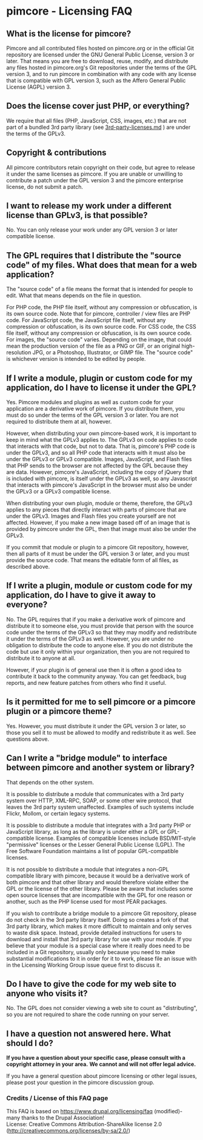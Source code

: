 # pimcore - Licensing FAQ

## What is the license for pimcore?
Pimcore and all contributed files hosted on pimcore.org or in the official Git repository are licensed under the 
GNU General Public License, version 3 or later. That means you are free to download, reuse, modify, and distribute 
any files hosted in pimcore.org's Git repositories under the terms of the GPL version 3, and to run pimcore in 
combination with any code with any license that is compatible with GPL version 3, such as the 
Affero General Public License (AGPL) version 3.

## Does the license cover just PHP, or everything?
We require that all files (PHP, JavaScript, CSS, images, etc.) that are not part of a bundled 3rd party library 
(see [3rd-party-licenses.md](3rd-party-licenses.md) ) are under the terms of the GPLv3.

## Copyright & contributions
All pimcore contributors retain copyright on their code, but agree to release it under the same licenses as pimcore. 
If you are unable or unwilling to contribute a patch under the GPL version 3 and the pimcore enterprise license, do not submit a patch.

## I want to release my work under a different license than GPLv3, is that possible? 
No. You can only release your work under any GPL version 3 or later compatible license. 

## The GPL requires that I distribute the "source code" of my files. What does that mean for a web application?
The "source code" of a file means the format that is intended for people to edit. 
What that means depends on the file in question.

For PHP code, the PHP file itself, without any compression or obfuscation, is its own source code. 
Note that for pimcore, controller / view files are PHP code.
For JavaScript code, the JavaScript file itself, without any compression or obfuscation, is its own source code.
For CSS code, the CSS file itself, without any compression or obfuscation, is its own source code.
For images, the "source code" varies. Depending on the image, that could mean the production version of the file as 
a PNG or GIF, or an original high-resolution JPG, or a Photoshop, Illustrator, or GIMP file. 
The "source code" is whichever version is intended to be edited by people.

## If I write a module, plugin or custom code for my application, do I have to license it under the GPL?
Yes. Pimcore modules and plugins as well as custom code for your application are a derivative work of pimcore. 
If you distribute them, you must do so under the terms of the GPL version 3 or later. 
You are not required to distribute them at all, however. 

However, when distributing your own pimcore-based work, it is important to keep in mind what the GPLv3 applies to. 
The GPLv3 on code applies to code that interacts with that code, but not to data. 
That is, pimcore's PHP code is under the GPLv3, and so all PHP code that interacts with it must also be 
under the GPLv3 or GPLv3 compatible. Images, JavaScript, and Flash files that PHP sends to the browser are not 
affected by the GPL because they are data. However, pimcore's JavaScript, including the copy of jQuery that is 
included with pimcore, is itself under the GPLv3 as well, so any Javascript that interacts with pimcore's JavaScript 
in the browser must also be under the GPLv3 or a GPLv3 compatible license.

When distributing your own plugin, module or theme, therefore, 
the GPLv3 applies to any pieces that directly interact with parts of pimcore that are under the GPLv3. 
Images and Flash files you create yourself are not affected. However, if you make a new image based off of an image 
that is provided by pimcore under the GPL, then that image must also be under the GPLv3.

If you commit that module or plugin to a pimcore Git repository, however, then all parts of it must be 
under the GPL version 3 or later, and you must provide the source code. 
That means the editable form of all files, as described above.

## If I write a plugin, module or custom code for my application, do I have to give it away to everyone?
No. The GPL requires that if you make a derivative work of pimcore and distribute it to someone else, 
you must provide that person with the source code under the terms of the GPLv3 so that they may modify and redistribute 
it under the terms of the GPLv3 as well. However, you are under no obligation to distribute the code to anyone else. 
If you do not distribute the code but use it only within your organization, 
then you are not required to distribute it to anyone at all.

However, if your plugin is of general use then it is often a good idea to contribute it back to the community anyway. 
You can get feedback, bug reports, and new feature patches from others who find it useful.

## Is it permitted for me to sell pimcore or a pimcore plugin or a pimcore theme?
Yes. However, you must distribute it under the GPL version 3 or later, 
so those you sell it to must be allowed to modify and redistribute it as well. See questions above.

## Can I write a "bridge module" to interface between pimcore and another system or library?
That depends on the other system.

It is possible to distribute a module that communicates with a 3rd party system over HTTP, XML-RPC, SOAP, 
or some other wire protocol, that leaves the 3rd party system unaffected. 
Examples of such systems include Flickr, Mollom, or certain legacy systems.

It is possible to distribute a module that integrates with a 3rd party PHP or JavaScript library, 
as long as the library is under either a GPL or GPL-compatible license. 
Examples of compatible licenses include BSD/MIT-style "permissive" licenses or the Lesser General Public License (LGPL). 
The Free Software Foundation maintains a list of popular GPL-compatible licenses.

It is not possible to distribute a module that integrates a non-GPL compatible library with pimcore, 
because it would be a derivative work of both pimcore and that other library and would therefore violate either the GPL 
or the license of the other library. Please be aware that includes some open source licenses that are incompatible 
with the GPL for one reason or another, such as the PHP license used for most PEAR packages.

If you wish to contribute a bridge module to a pimcore Git repository, please do not check in the 3rd party library 
itself. Doing so creates a fork of that 3rd party library, which makes it more difficult to maintain and only serves to 
waste disk space. Instead, provide detailed instructions for users to download and install that 3rd party library for 
use with your module. If you believe that your module is a special case where it really does need to be included in a 
Git repository, usually only because you need to make substantial modifications to it in order for it to work, please 
file an issue with in the Licensing Working Group issue queue first to discuss it.

## Do I have to give the code for my web site to anyone who visits it?

No. The GPL does not consider viewing a web site to count as "distributing", 
so you are not required to share the code running on your server.


## I have a question not answered here. What should I do?
**If you have a question about your specific case, please consult with a copyright attorney in your area.**
**We cannot and will not offer legal advice.**

If you have a general question about pimcore licensing or other legal issues, 
please post your question in the pimcore discussion group.


### Credits / License of this FAQ page
This FAQ is based on https://www.drupal.org/licensing/faq (modified)- many thanks to the Drupal Association!  
License: Creative Commons Attribution-ShareAlike license 2.0 (http://creativecommons.org/licenses/by-sa/2.0/)   
